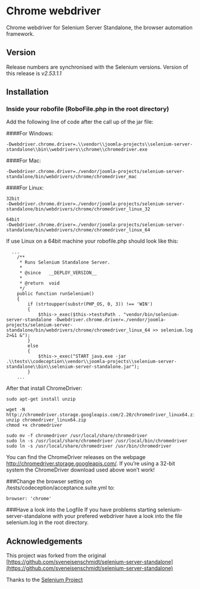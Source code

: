 # Chrome webdriver

Chrome webdriver for Selenium Server Standalone, the browser automation framework.

## Version
Release numbers are synchronised with the Selenium versions.
Version of this release is *v2.53.1.1*

## Installation

### Inside your robofile (RoboFile.php in the root directory)

Add the following line of code after the call up of the jar file:

####For Windows:
```
-Dwebdriver.chrome.driver=.\\vendor\\joomla-projects\\selenium-server-standalone\\bin\\webdrivers\\chrome\\chromedriver.exe
```

####For Mac:
```
-Dwebdriver.chrome.driver=./vendor/joomla-projects/selenium-server-standalone/bin/webdrivers/chrome/chromedriver_mac
```

####For Linux:
```
32bit
-Dwebdriver.chrome.driver=./vendor/joomla-projects/selenium-server-standalone/bin/webdrivers/chrome/chromedriver_linux_32
```
```
64bit
-Dwebdriver.chrome.driver=./vendor/joomla-projects/selenium-server-standalone/bin/webdrivers/chrome/chromedriver_linux_64
```

If use Linux on a 64bit machine your robofile.php should look like this:
```
  ...
	/**
	 * Runs Selenium Standalone Server.
	 *
	 * @since   __DEPLOY_VERSION__
	 *
	 * @return  void
	 */
	public function runSelenium()
	{
		if (strtoupper(substr(PHP_OS, 0, 3)) !== 'WIN')
		{
			$this->_exec($this->testsPath . "vendor/bin/selenium-server-standalone -Dwebdriver.chrome.driver=./vendor/joomla-projects/selenium-server-standalone/bin/webdrivers/chrome/chromedriver_linux_64 >> selenium.log 2>&1 &");
		}
		else
		{
			$this->_exec("START java.exe -jar .\\tests\\codeception\\vendor\\joomla-projects\\selenium-server-standalone\\bin\\selenium-server-standalone.jar");
		}
    ...
```

After that install ChromeDriver:

```
sudo apt-get install unzip

wget -N http://chromedriver.storage.googleapis.com/2.20/chromedriver_linux64.zip
unzip chromedriver_linux64.zip
chmod +x chromedriver

sudo mv -f chromedriver /usr/local/share/chromedriver
sudo ln -s /usr/local/share/chromedriver /usr/local/bin/chromedriver
sudo ln -s /usr/local/share/chromedriver /usr/bin/chromedriver
```

You can find the ChromeDriver releases on the webpage http://chromedriver.storage.googleapis.com/. If you’re using a 32-bit system the ChromeDriver download used above won’t work!

###Change the browser setting on /tests/codeception/acceptance.suite.yml to:
```
browser: 'chrome'
```

###Have a look into the Logfile
If you have problems starting selenium-server-standalone with your prefered webdriver have a look into the file selenium.log in the root directory. 

## Acknowledgements
This project was forked from the original [https://github.com/sveneisenschmidt/selenium-server-standalone](https://github.com/sveneisenschmidt/selenium-server-standalone)

Thanks to the [Selenium Project](http://docs.seleniumhq.org/)
